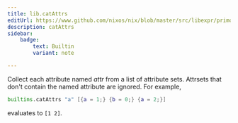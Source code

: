 ```yaml
---
title: lib.catAttrs
editUrl: https://www.github.com/nixos/nix/blob/master/src/libexpr/primops.cc
description: catAttrs
sidebar:
    badge: 
        text: Builtin
        variant: note

---
```


Collect each attribute named *attr* from a list of attribute
sets.  Attrsets that don't contain the named attribute are
ignored. For example,

```nix
builtins.catAttrs "a" [{a = 1;} {b = 0;} {a = 2;}]
```

evaluates to `[1 2]`.
